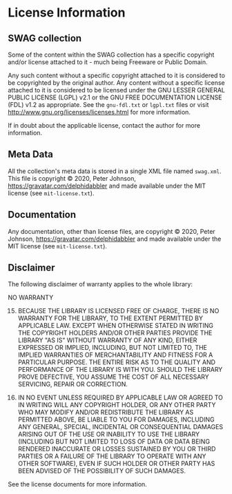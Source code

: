 # License Information

## SWAG collection

Some of the content within the SWAG collection has a specific copyright and/or license attached to it - much being Freeware or Public Domain.

Any such content without a specific copyright attached to it is considered to be copyrighted by the original author. Any content without a specific license attached to it is considered to be licensed under the GNU LESSER GENERAL PUBLIC LICENSE (LGPL) v2.1 or the GNU FREE DOCUMENTATION LICENSE (FDL) v1.2 as appropriate. See the `gnu-fdl.txt` or `lgpl.txt` files or visit http://www.gnu.org/licenses/licenses.html for more information.

If in doubt about the applicable license, contact the author for more information.

## Meta Data

All the collection's meta data is stored in a single XML file named `swag.xml`. This file is copyright © 2020, Peter Johnson, https://gravatar.com/delphidabbler and made available under the MIT license (see `mit-license.txt`).

## Documentation

Any documentation, other than license files, are copyright © 2020, Peter Johnson, https://gravatar.com/delphidabbler and made available under the MIT license (see `mit-license.txt`).

## Disclaimer

The following disclaimer of warranty applies to the whole library:

NO WARRANTY

  15. BECAUSE THE LIBRARY IS LICENSED FREE OF CHARGE, THERE IS NO
WARRANTY FOR THE LIBRARY, TO THE EXTENT PERMITTED BY APPLICABLE LAW.
EXCEPT WHEN OTHERWISE STATED IN WRITING THE COPYRIGHT HOLDERS AND/OR
OTHER PARTIES PROVIDE THE LIBRARY "AS IS" WITHOUT WARRANTY OF ANY
KIND, EITHER EXPRESSED OR IMPLIED, INCLUDING, BUT NOT LIMITED TO, THE
IMPLIED WARRANTIES OF MERCHANTABILITY AND FITNESS FOR A PARTICULAR
PURPOSE.  THE ENTIRE RISK AS TO THE QUALITY AND PERFORMANCE OF THE
LIBRARY IS WITH YOU.  SHOULD THE LIBRARY PROVE DEFECTIVE, YOU ASSUME
THE COST OF ALL NECESSARY SERVICING, REPAIR OR CORRECTION.

  16. IN NO EVENT UNLESS REQUIRED BY APPLICABLE LAW OR AGREED TO IN
WRITING WILL ANY COPYRIGHT HOLDER, OR ANY OTHER PARTY WHO MAY MODIFY
AND/OR REDISTRIBUTE THE LIBRARY AS PERMITTED ABOVE, BE LIABLE TO YOU
FOR DAMAGES, INCLUDING ANY GENERAL, SPECIAL, INCIDENTAL OR
CONSEQUENTIAL DAMAGES ARISING OUT OF THE USE OR INABILITY TO USE THE
LIBRARY (INCLUDING BUT NOT LIMITED TO LOSS OF DATA OR DATA BEING
RENDERED INACCURATE OR LOSSES SUSTAINED BY YOU OR THIRD PARTIES OR A
FAILURE OF THE LIBRARY TO OPERATE WITH ANY OTHER SOFTWARE), EVEN IF
SUCH HOLDER OR OTHER PARTY HAS BEEN ADVISED OF THE POSSIBILITY OF SUCH
DAMAGES.

See the license documents for more information.
